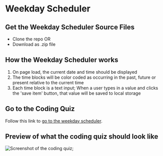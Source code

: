 # Weekday Scheduler

## Get the Weekday Scheduler Source Files
* Clone the repo OR
* Download as .zip file

## How the Weekday Scheduler works
1. On page load, the current date and time should be displayed
1. The time blocks will be color coded as occurring in the past, future or present relative to the current time
1. Each time block is a text input; When a user types in a value and clicks the 'save item' button, that value will be saved to local storage

## Go to the Coding Quiz
Follow this link to [go to the weekday scheduler](https://hughesthatgirl.github.io/joanna-work-samples/05_weekday_scheduler/index.html). 

## Preview of what the coding quiz should look like
![Screenshot of the coding quiz](./images/weekday_scheduler.png);